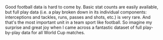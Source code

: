 <!-- 
.. title: How to get full world cup 2014 play-by-play data
.. slug: new-notebook-2
.. date: 2014-08-01 12:52:19 UTC+01:00
.. tags: 
.. link: http://nbviewer.ipython.org/github/rjtavares/football-crunching/blob/master/notebooks/how%20to%20get%20full%20play-by-play%20data%20for%20the%20WC2014.ipynb
.. description: 
.. type: link
-->

Good football data is hard to come by. Basic stat counts are easily available, but full play data (i.e. a play broken down in its individual components: interceptions and tackles, runs, passes and shots, etc.) is very rare. And that's the most important unit in a team sport like football. So imagine my surprise and great joy when I came across a fantastic dataset of full play-by-play data for all World Cup matches.